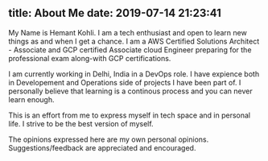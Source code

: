 title: About Me
date: 2019-07-14 21:23:41
---
My Name is Hemant Kohli. I am a tech enthusiast and open to learn new things as and when I get a chance. I am a AWS Certified Solutions Architect - Associate and GCP certified Associate cloud Engineer preparing for the professional exam along-with GCP certifications.

I am currently working in Delhi, India in a DevOps role. I have expience both in Developement and Operations side of projects I have been part of. I personally believe that learning is a continous process and you can never learn enough.

This is an effort from me to express myself in tech space and in personal life. I strive to be the best version of myself. 

The opinions expressed here are my own personal opinions. Suggestions/feedback are appreciated and encouraged.